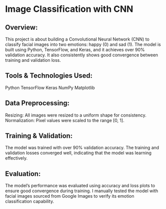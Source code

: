 # Image Classification with CNN 

## Overview:
This project is about building a Convolutional Neural Network (CNN) to classify facial images into two emotions: happy (0) and sad (1). The model is built using Python, TensorFlow, and Keras, and it achieves over 90% validation accuracy. It also consistently shows good convergence between training and validation loss.

## Tools & Technologies Used:
Python
TensorFlow
Keras
NumPy
Matplotlib

## Data Preprocessing:
Resizing: All images were resized to a uniform shape for consistency.
Normalization: Pixel values were scaled to the range [0, 1].

## Training & Validation:
The model was trained with over 90% validation accuracy.
The training and validation losses converged well, indicating that the model was learning effectively.

## Evaluation:
The model’s performance was evaluated using accuracy and loss plots to ensure good convergence during training.
I manually tested the model with facial images sourced from Google Images to verify its emotion classification capability.

